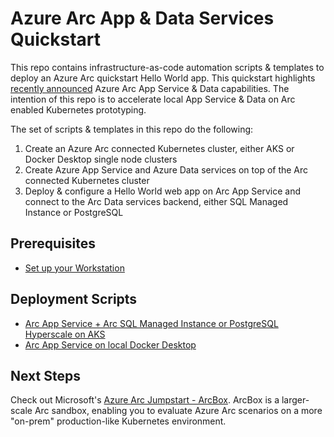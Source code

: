 # Azure Arc App & Data Services Quickstart
This repo contains infrastructure-as-code automation scripts & templates to deploy an Azure Arc quickstart Hello World app. This quickstart highlights [recently announced](https://azure.microsoft.com/en-us/updates/public-preview-run-app-service-on-kubernetes-or-anywhere-with-azure-arc/) Azure Arc App Service & Data capabilities. The intention of this repo is to accelerate local App Service & Data on Arc enabled Kubernetes prototyping.

The set of scripts & templates in this repo do the following:
1. Create an Azure Arc connected Kubernetes cluster, either AKS or Docker Desktop single node clusters
1. Create Azure App Service and Azure Data services on top of the Arc connected Kubernetes cluster
1. Deploy & configure a Hello World web app on Arc App Service and connect to the Arc Data services backend, either SQL Managed Instance or PostgreSQL

## Prerequisites

- [Set up your Workstation](prerequisites.md)

## Deployment Scripts

- [Arc App Service + Arc SQL Managed Instance or PostgreSQL Hyperscale on AKS](deploying-arc-aks.md)
- [Arc App Service on local Docker Desktop](deploying-arc-appservice-ddk8s.md)

## Next Steps
Check out Microsoft's [Azure Arc Jumpstart - ArcBox](https://azurearcjumpstart.io/azure_jumpstart_arcbox/). ArcBox is a larger-scale Arc sandbox, enabling you to evaluate Azure Arc scenarios on a more "on-prem" production-like Kubernetes environment.
